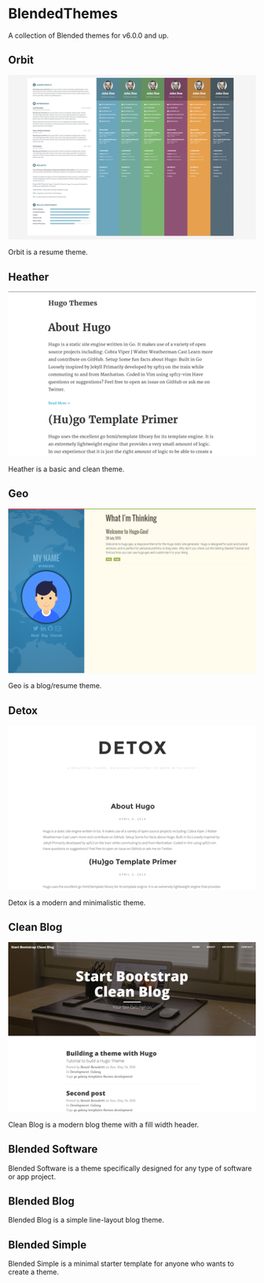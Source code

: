 # BlendedThemes
A collection of Blended themes for v6.0.0 and up.

## Orbit

![Orbit screenshot](https://raw.githubusercontent.com/BlendedSiteGenerator/BlendedThemes/master/screenshots/orbit.png)

Orbit is a resume theme.

## Heather

![Heather screenshot](https://raw.githubusercontent.com/BlendedSiteGenerator/BlendedThemes/master/screenshots/heather.png)

Heather is a basic and clean theme.

## Geo

![Geo screenshot](https://raw.githubusercontent.com/BlendedSiteGenerator/BlendedThemes/master/screenshots/geo.png)

Geo is a blog/resume theme.

## Detox

![Detox screenshot](https://raw.githubusercontent.com/BlendedSiteGenerator/BlendedThemes/master/screenshots/detox.png)

Detox is a modern and minimalistic theme.

## Clean Blog

![Clean Blog screenshot](https://raw.githubusercontent.com/BlendedSiteGenerator/BlendedThemes/master/screenshots/clean-blog.png)

Clean Blog is a modern blog theme with a fill width header.

## Blended Software

Blended Software is a theme specifically designed for any type of software or app project.

## Blended Blog

Blended Blog is a simple line-layout blog theme.

## Blended Simple

Blended Simple is a minimal starter template for anyone who wants to create a theme.
